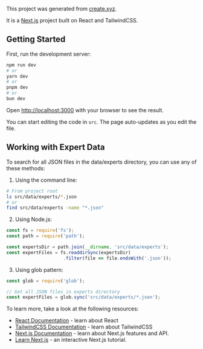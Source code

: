 This project was generated from [create.xyz](https://create.xyz/).

It is a [Next.js](https://nextjs.org/) project built on React and TailwindCSS.

## Getting Started

First, run the development server:

```bash
npm run dev
# or
yarn dev
# or
pnpm dev
# or
bun dev
```

Open [http://localhost:3000](http://localhost:3000) with your browser to see the result.

You can start editing the code in `src`. The page auto-updates as you edit the file.

## Working with Expert Data

To search for all JSON files in the data/experts directory, you can use any of these methods:

1. Using the command line:
```bash
# From project root
ls src/data/experts/*.json
# or
find src/data/experts -name "*.json"
```

2. Using Node.js:
```javascript
const fs = require('fs');
const path = require('path');

const expertsDir = path.join(__dirname, 'src/data/experts');
const expertFiles = fs.readdirSync(expertsDir)
                     .filter(file => file.endsWith('.json'));
```

3. Using glob pattern:
```javascript
const glob = require('glob');

// Get all JSON files in experts directory
const expertFiles = glob.sync('src/data/experts/*.json');
```

To learn more, take a look at the following resources:

- [React Documentation](https://react.dev/) - learn about React
- [TailwindCSS Documentation](https://tailwindcss.com/) - learn about TailwindCSS
- [Next.js Documentation](https://nextjs.org/docs) - learn about Next.js features and API.
- [Learn Next.js](https://nextjs.org/learn) - an interactive Next.js tutorial.